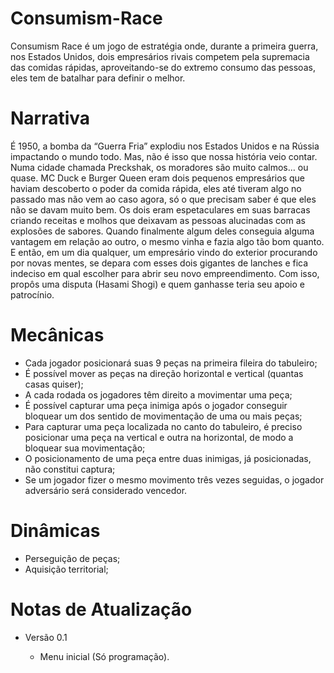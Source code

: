 # Consumism-Race

 Consumism Race é um jogo de estratégia onde, durante a primeira guerra, nos Estados Unidos, dois empresários rivais competem pela supremacia das comidas rápidas, aproveitando-se do extremo consumo das pessoas, eles tem de batalhar para definir o melhor.
 
# Narrativa

 É 1950, a bomba da “Guerra Fria” explodiu nos Estados Unidos e na Rússia impactando o mundo todo. Mas, não é isso que nossa história veio contar. 
 Numa cidade chamada Preckshak, os moradores são muito calmos… ou quase. MC Duck e Burger Queen eram dois pequenos empresários que haviam descoberto o poder da comida rápida, eles até tiveram algo no passado mas não vem ao caso agora, só o que precisam saber é que eles não se davam muito bem. Os dois eram espetaculares em suas barracas criando receitas e molhos que deixavam as pessoas alucinadas com as explosões de sabores. Quando finalmente algum deles conseguia alguma vantagem em relação ao outro, o mesmo vinha e fazia algo tão bom quanto.
 E então, em um dia qualquer, um empresário vindo do exterior procurando por novas mentes, se depara com esses dois gigantes de lanches e fica indeciso em qual escolher para abrir seu novo empreendimento. Com isso, propôs uma disputa (Hasami Shogi) e quem ganhasse teria seu apoio e patrocínio.

# Mecânicas

- Cada jogador posicionará suas 9 peças na primeira fileira do tabuleiro;
- É possível mover as peças na direção horizontal e vertical (quantas casas quiser);
- A cada rodada os jogadores têm direito a movimentar uma peça;
- É possível capturar uma peça inimiga após o jogador conseguir bloquear um dos sentido de movimentação de uma ou mais peças;
- Para capturar uma peça localizada no canto do tabuleiro, é preciso posicionar uma peça na vertical e outra na horizontal, de modo a bloquear sua movimentação;
- O posicionamento de uma peça entre duas inimigas, já posicionadas, não constitui captura;
- Se um jogador fizer o mesmo movimento três vezes seguidas, o jogador adversário será considerado vencedor.

# Dinâmicas 

- Perseguição de peças;
- Aquisição territorial;

# Notas de Atualização

 - Versão 0.1
    
    - Menu inicial (Só programação).
